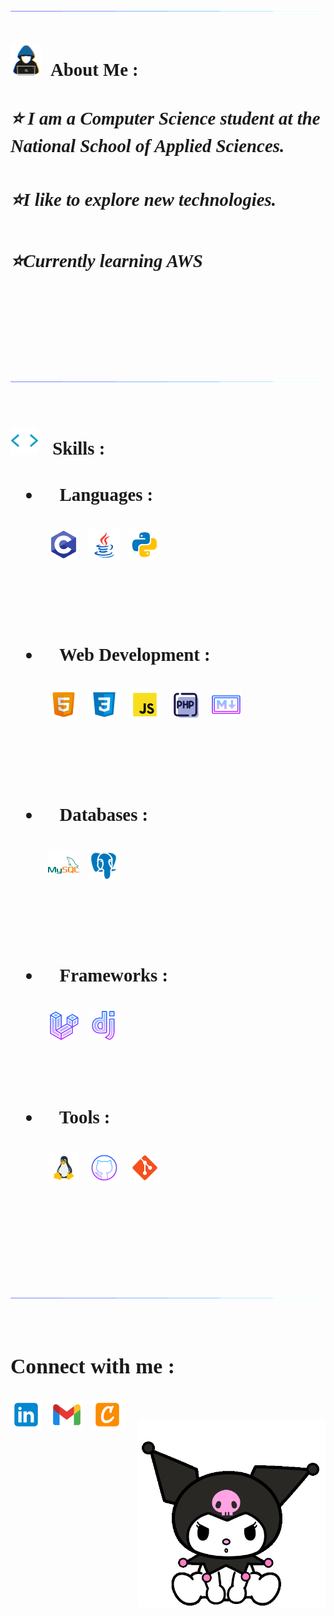 <!--
<br>
<h3>Hello World! </h3>

<img src="./img/wave.gif" width = 35px >  <span style="font-size:25px"> This is : <span>

<br>

<img src="./img/line.gif"><br><br>
<pre style="margin-left:150px;">
      ____   _                _
   /    ___)| |     []       | |             
  I  /  __  | | ___  _   ____| |  _ _  _ ___    _
 I  |  /_  \| `__  || |/__  /| |/ _` || '__  |/  _`
 I  \_ _/  /| |  | || | /  /_| | (_| || |  | |  \/ _   
  \_______/ |_|  |_/|_|/____|\__,___ ||_|  |_|\ ___/     
                                                            
</pre>

-->
<img src="./img/line.gif"><br><br>

<br>

<img src = "./img/dev.gif" width = 50px style="margin-right:10px;">
<span style="font-size:1.8rem ;font-family:sans serif; font-weight:bold">About Me :<span>

<br>
 
##### ⭐ I am a **Computer Science** student at the National School of Applied Sciences.
##### ⭐I like to explore new technologies.
##### ⭐Currently learning AWS 


<br>
<br>

<img src="./img/line.gif"><br><br>

<img src="./img/giphy.gif" width= 45px style="margin-right:15px;"> 
<span style="font-size:1.8rem ;font-family:sans serif; font-weight:bold">Skills :<span>

<br>

-   #### 💙 Languages :

<div style="display:flex;">

 <img  src ='./img/c.png'  style="margin:0 15px 0 60px;" >
 <img  src ='./img/java.png' style="margin-right : 15px">
<img  style="margin-right:15px;" src ='./img/python.png'>

 </div>
 
<br><br>

-   #### 💜 Web Development :

<div style="display:flex;">

<img src ='./img/html.png' style="margin:0 15px 0 60px;" >

 <img  src ='./img/css.png'  style="margin-right:15px;">

 <img  src ='./img/js.png'  style="margin-right:15px;">

  <img src="./img/php.png" style="margin-right:15px;" />

  <img src="./img/markdown.png" style="margin-right:15px;"/>

 </div>

<br><br>

-   #### 💛 Databases :

<div style="display:flex;">
<img src="./img/mysql.png"  style="margin:0 15px 0 60px;"/>
<img src="./img/postgresql.png"/>
</div>


<br><br>

-   #### 🧡 Frameworks :
<div style="display:flex;">
<img  src ='./img/Laravel.png'  style="margin:0 15px 0 60px;">

<img src="./img/Django.png" style="margin-right:15px;" />

</div>
<br><br>

-   #### 💚 Tools :

<div style="display:flex;">

<img src="./img/Linux.png" style="margin:0 15px 0 60px;" />

<img  src="./img/github.png"  style="margin-right:15px; background-color:white;"  />

<img src="./img/git.png"  style="margin-right:15px" />

</div>  
          
<br>
<br>
<br>
<br>

<img src="./img/line.gif"><br><br>


### **Connect with me** :

<a href="https://www.linkedin.com/in/ghizlane-rahmouni/" target="_blank">
<img align="left" style="margin-right: 15px;" src="./img/linkedin.png" />
</a>
<a href="mailto:ghizlane.ra100@gmail.com" target="_blank"><img   align="left" src="./img/gmail.png" style="margin-right: 15px;" />
</a>
<a href="https://www.credly.com/users/rahmouni-ghizlane" target="_blank">
<img align="left" style="margin-right: 15px;" src="./img/Credly.png" />
</a>
<br>
<img src="./img/cat.gif" width='300px' align="right">
